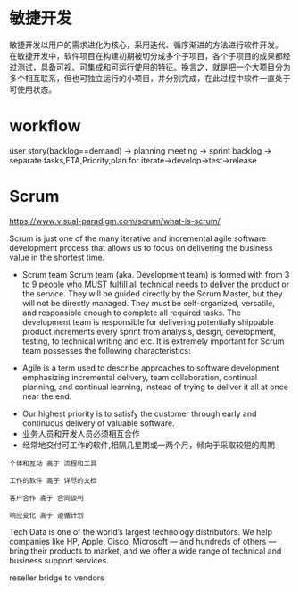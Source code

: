# 敏捷开发
敏捷开发以用户的需求进化为核心，采用迭代、循序渐进的方法进行软件开发。
在敏捷开发中，软件项目在构建初期被切分成多个子项目，各个子项目的成果都经过测试，具备可视、可集成和可运行使用的特征。换言之，就是把一个大项目分为多个相互联系，但也可独立运行的小项目，并分别完成，在此过程中软件一直处于可使用状态。

# workflow
user story(backlog==demand) -> planning meeting -> sprint backlog -> separate tasks,ETA,Priority,plan for iterate->develop->test->release
 


# Scrum
https://www.visual-paradigm.com/scrum/what-is-scrum/

Scrum is just one of the many iterative and incremental agile software development process 
that allows us to focus on delivering the business value in the shortest time.
- Scrum team
Scrum team (aka. Development team) is formed with from 3 to 9 people who MUST fulfill all technical needs to deliver 
the product or the service. They will be guided directly by the Scrum Master, but they will not be directly managed. 
They must be self-organized, versatile, and responsible enough to complete all required tasks.
The development team is responsible for delivering potentially shippable product increments every sprint from analysis, 
design, development, testing, to technical writing and etc. It is extremely important for Scrum team possesses 
the following characteristics:

- Agile is a term used to describe approaches to software development emphasizing incremental delivery, team collaboration, continual planning, and continual learning, 
instead of trying to deliver it all at once near the end.
* Our highest priority is to satisfy the customer through early and continuous delivery of valuable software.
* 业务人员和开发人员必须相互合作
* 经常地交付可工作的软件,相隔几星期或一两个月，倾向于采取较短的周期

```
个体和互动 高于 流程和工具

工作的软件 高于 详尽的文档

客户合作 高于 合同谈判

响应变化 高于 遵循计划

```

Tech Data is one of the world’s largest technology distributors. 
We help companies like HP, Apple, Cisco, Microsoft — and hundreds of others — 
bring their products to market, and we offer a wide range of technical and business support services.

reseller bridge to vendors